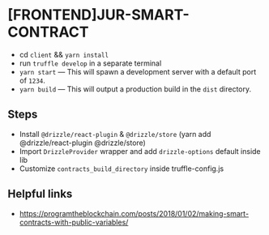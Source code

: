 # [FRONTEND]JUR-SMART-CONTRACT

- cd `client` && `yarn install`
- run `truffle develop` in a separate terminal
- `yarn start` — This will spawn a development server with a default port of `1234`.
- `yarn build` — This will output a production build in the `dist` directory.

## Steps

- Install `@drizzle/react-plugin` & `@drizzle/store` (yarn add @drizzle/react-plugin @drizzle/store)
- Import `DrizzleProvider` wrapper and add `drizzle-options` default inside lib
- Customize `contracts_build_directory` inside truffle-config.js

## Helpful links 

- https://programtheblockchain.com/posts/2018/01/02/making-smart-contracts-with-public-variables/